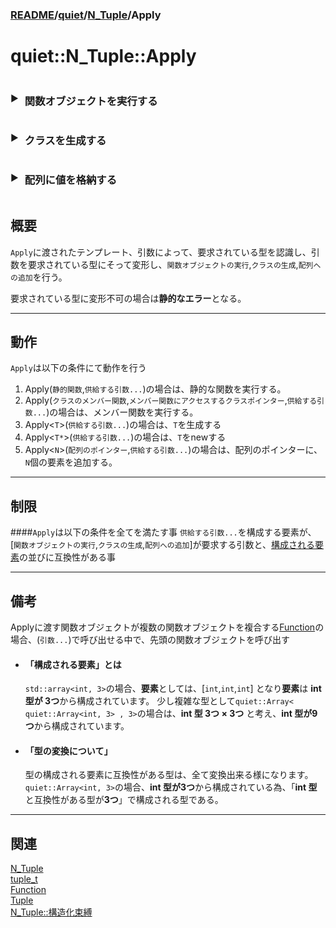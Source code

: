 ### [README](../../../README.md)/[quiet](../../quiet.md)/[N_Tuple](N_Tuple.md)/Apply

# quiet::N_Tuple::Apply


<details>
    <summary style="display: flex; align-items: center; cursor: pointer;">
        <span id="triangle-icon" style="margin-right: 10px;"></span>
        <h3>関数オブジェクトを実行する</h3>
    </summary>

``` C++
template<class T_Fn, class ...T_Args>
    requires requires
{
    requires N_Apply::is_apply_type<T_Fn, N_Apply::E_Type::FN>;
    requires N_Apply::Chack<T_Fn, T_Args...>();
}
static constexpr auto Apply(T_Fn&& fn, T_Args&&... args);

template<class T_Fn, class ...T_Args>
    requires requires
{
    requires N_Apply::is_apply_type<T_Fn, N_Apply::E_Type::FN>;
    requires N_Apply::Chack<T_Fn, T_Args...>();
}
static constexpr auto Apply(T_Fn&& fn, auto* p, T_Args&&... args);
```
</details>


<details>
    <summary style="display: flex; align-items: center; cursor: pointer;">
        <span id="triangle-icon" style="margin-right: 10px;"></span>
        <h3>クラスを生成する</h3>
    </summary>

``` C++
template<class T, class ...T_Args>
    requires requires
{
    requires N_Apply::is_apply_type<Ta,N_Apply::E_Type::CLASS>;
    requires N_Apply::Chack<T, T_Args...>();
}
static constexpr auto Apply(T_Args&&... args);

template<class T, class ...T_Args>
    requires requires
{
    requires N_Apply::is_apply_type<T, N_Apply::E_Type::CLASS_NEW>;
    requires N_Apply::Chack<T, T_Args...>();
}
static constexpr auto Apply(T_Args&&... args);
```

</details>

<details>
    <summary style="display: flex; align-items: center; cursor: pointer;">
        <span id="triangle-icon" style="margin-right: 10px;"></span>
        <h3>配列に値を格納する</h3>
    </summary>

``` C++
template<size_t set_Num, class T_Array, class ...T_Args>
    requires requires
{
    requires N_Apply::is_apply_type<T_Array[set_Num], N_Apply::E_Type::ARRAY>;
    requires N_Apply::Chack<T_Array[set_Num], T_Args...>();
}
static constexpr void Apply(T_Array* array_p, T_Args&&... args);
```
***
</details>


## 概要
`Apply`に渡されたテンプレート、引数によって、要求されている型を認識し、引数を要求されている型にそって変形し、`関数オブジェクトの実行`,`クラスの生成`,`配列への追加`を行う。

要求されている型に変形不可の場合は**静的なエラー**となる。
***
## 動作
`Apply`は以下の条件にて動作を行う
1. Apply(`静的関数`,`供給する引数...`)の場合は、静的な関数を実行する。
2. Apply(`クラスのメンバー関数`,`メンバー関数にアクセスするクラスポインター`,`供給する引数...`)の場合は、メンバー関数を実行する。
3. Apply<`T`>(`供給する引数...`)の場合は、`T`を生成する
4. Apply<`T*`>(`供給する引数...`)の場合は、`T`をnewする
5. Apply<`N`>(`配列のポインター`,`供給する引数...`)の場合は、配列のポインターに、`N`個の要素を追加する。
***
## 制限
####`Apply`は以下の条件を全てを満たす事
`供給する引数...`を構成する要素が、[`関数オブジェクトの実行`,`クラスの生成`,`配列への追加`]が要求する引数と、[構成される要素](Apply.md#構成される要素とは)の並びに互換性がある事
***
## 備考
Applyに渡す関数オブジェクトが複数の関数オブジェクトを複合する[Function](../../Function/Function.md)の場合、(`引数...`)で呼び出せる中で、先頭の関数オブジェクトを呼び出す

* #### 「構成される要素」とは
  `std::array<int, 3>`の場合、**要素**としては、[`int`,`int`,`int`] となり**要素**は **int 型が 3つ**から構成されています。
少し複雑な型として`quiet::Array< quiet::Array<int, 3> , 3>`の場合は、**int 型 3つ × 3つ** と考え、**int 型が9つ**から構成されています。

* #### 「型の変換について」
  型の構成される要素に互換性がある型は、全て変換出来る様になります。
`quiet::Array<int, 3>`の場合、**int 型が3つ**から構成されている為、「**int 型**と互換性がある型が**3つ**」で構成される型である。
***
## 関連    
[N_Tuple](N_Tuple.md)    
[tuple_t](../tuple_t.md)    
[Function](../../Function/Function.md)   
[Tuple](../../Tuple/Tuple.md)   
[N_Tuple::構造化束縛](構造化束縛.md)    

<style>
    details[open] summary #triangle-icon::before {
        content: "▼ ";
    }
    details summary #triangle-icon::before {
        content: "▶ ";
    }
</style>
